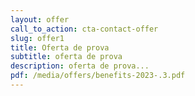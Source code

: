 ```yaml
---
layout: offer
call_to_action: cta-contact-offer
slug: offer1
title: Oferta de prova
subtitle: oferta de prova
description: oferta de prova...
pdf: /media/offers/benefits-2023-.3.pdf
---
```

